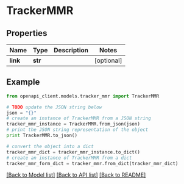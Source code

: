 # TrackerMMR


## Properties
Name | Type | Description | Notes
------------ | ------------- | ------------- | -------------
**link** | **str** |  | [optional] 

## Example

```python
from openapi_client.models.tracker_mmr import TrackerMMR

# TODO update the JSON string below
json = "{}"
# create an instance of TrackerMMR from a JSON string
tracker_mmr_instance = TrackerMMR.from_json(json)
# print the JSON string representation of the object
print TrackerMMR.to_json()

# convert the object into a dict
tracker_mmr_dict = tracker_mmr_instance.to_dict()
# create an instance of TrackerMMR from a dict
tracker_mmr_form_dict = tracker_mmr.from_dict(tracker_mmr_dict)
```
[[Back to Model list]](../README.md#documentation-for-models) [[Back to API list]](../README.md#documentation-for-api-endpoints) [[Back to README]](../README.md)



